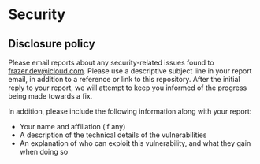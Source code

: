 # Security

## Disclosure policy

Please email reports about any security-related issues found to frazer.dev@icloud.com.
Please use a descriptive subject line in your report email, in addition to a reference or link to this repository.
After the initial reply to your report, we will attempt to keep you informed of the progress being made towards a fix.

In addition, please include the following information along with your report:

- Your name and affiliation (if any)
- A description of the technical details of the vulnerabilities
- An explanation of who can exploit this vulnerability, and what they gain when doing so
